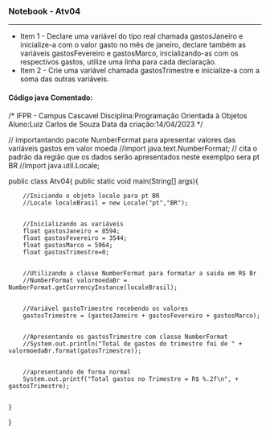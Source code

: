 ### Notebook - Atv04
**********************				
 
* Item 1 - Declare uma variável do tipo real chamada gastosJaneiro e inicialize-a com o valor gasto no mês de janeiro, declare também as variáveis gastosFevereiro e gastosMarco, inicializando-as com os respectivos gastos, utilize uma linha para cada declaração.
* Item 2 - Crie uma variável chamada gastosTrimestre e inicialize-a com a soma das outras variáveis.


#### Código java Comentado:
/*
 IFPR - Campus Cascavel
 Disciplina:Programação Orientada à Objetos
 Aluno:Luiz Carlos de Souza
 Data da criação:14/04/2023 
*/


// importantando pacote NumberFormat para apresentar valores das variáveis gastos em valor moeda
//import java.text.NumberFormat;
// cita o padrão da região que os dados serão apresentados neste exemplpo sera pt BR
//import java.util.Locale; 

public class Atv04{
    public static void main(String[] args){
        
        //Iniciando o objeto locale para pt BR
        //Locale localeBrasil = new Locale("pt","BR");
        
 
        //Inicializando as variáveis
        float gastosJaneiro = 8594;
        float gastosFevereiro = 3544;
        float gastosMarco = 5964;
        float gastosTrimestre=0;
        
        
        //Utilizando a classe NumberFormat para formatar a saida em R$ Br
        //NumberFormat valormoedaBr = NumberFormat.getCurrencyInstance(localeBrasil);

        
        //Variável gastoTrimestre recebendo os valores 
        gastosTrimestre = (gastosJaneiro + gastosFevereiro + gastosMarco);
        
        
        //Apresentando os gastosTrimestre com classe NumberFormat
        //System.out.println("Total de gastos do trimestre foi de " + valormoedaBr.format(gatosTrimestre));
        
        
        //apresentando de forma normal
        System.out.printf("Total gastos no Trimestre = R$ %.2f\n", + gastosTrimestre);


    }
    
}
